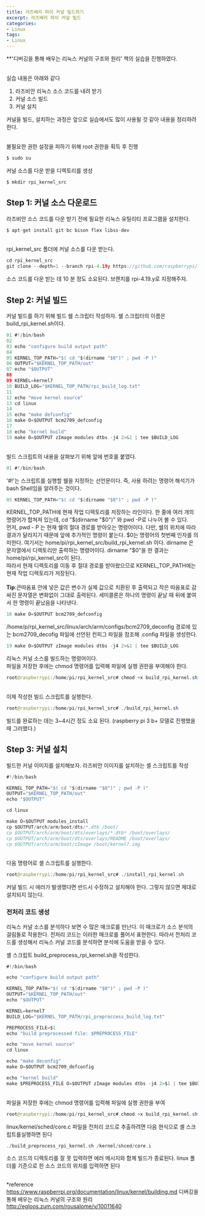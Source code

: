 ```yaml
---
title: 라즈베리 파이 커널 빌드하기
excerpt: 라즈베리 파이 커널 빌드
categories:
- Linux
tags:
- Linux
---
```


**'디버깅을 통해 배우는 리눅스 커널의 구조와 원리' 책의 실습을 진행하였다.<br><br>

실습 내용은 아래와 같다
1. 라즈비안 리눅스 소스 코드를 내려 받기
2. 커널 소스 빌드
3. 커널 설치

커널을 빌드, 설치하는 과정은 앞으로 실습에서도 많이 사용될 것 같아 내용을 정리하려 한다.<br><br>

불필요한 권한 설정을 피하기 위해 root 권한을 획득 후 진행
```java
$ sudo su
```
커널 소스를 다운 받을 디렉토리를 생성
```java
$ mkdir rpi_kernel_src
```

## Step 1:  커널 소스 다운로드

라즈비안 소스 코드를 다운 받기 전에 필요한 리눅스 유틸리티 프로그램을 설치한다.
```java
$ apt-get install git bc bison flex libss-dev
```
<br>rpi_kernel_src 폴더에 커널 소스를 다운 받는다.
```java
cd rpi_kernel_src
git clone --depth=1 --branch rpi-4.19y https://github.com/raspberrypi/linux
```
소스 코드를 다운 받는 데 10 분 정도 소요된다. 브랜치를 rpi-4.19.y로 지정해주자.

## Step 2:  커널 빌드
커널 빌드를 하기 위해 빌드 쉘 스크립터 작성하자. 쉘 스크립터의 이름은 build_rpi_kernel.sh이다.
```java
01 #!/bin/bash
02 
03 echo "configure build output path"
04 
05 KERNEL_TOP_PATH="$( cd "$(dirname "$0")" ; pwd -P )"
06 OUTPUT="$KERNEL_TOP_PATH/out"
07 echo "$OUTPUT"
08 
09 KERNEL=kernel7
10 BUILD_LOG="$KERNEL_TOP_PATH/rpi_build_log.txt"
11 
12 echo "move kernel source"
13 cd linux
14 
15 echo "make defconfig"
16 make O=$OUTPUT bcm2709_defconfig
17 
18 echo "kernel build"
19 make O=$OUTPUT zImage modules dtbs -j4 2>&1 | tee $BUILD_LOG
```

<br>빌드 스크립트의 내용을 살펴보기 위해 앞에 번호를 붙였다. <br>

```java
01 #!/bin/bash
```
'#!'는 스크립트를 실행할 쉘을 지정하는 선언문이다. 즉,  사용 하려는 명령어 해석기가 bash Shell임을 알려주는 것이다.  <br>
 
```java
05 KERNEL_TOP_PATH="$( cd "$(dirname "$0")" ; pwd -P )"
```
KERNEL_TOP_PATH에 현재 작업 디렉토리를 저장하는 라인이다. 한 줄에 여러 개의 명령어가 합쳐져 있는데, cd "$(dirname "$0")" 와 pwd -P로 나누어 볼 수 있다. <br>
먼저, pwd \- P 는 현재 쉘의 절대 경로를 받아오는 명령어이다.  다만, 쉘의 위치에 따라 결과가 달라지기 때문에 앞에 추가적인 명령이 붙는다.
\$0는 명령어의 첫번째 인자를 의미한다. 여기서는 home/pi/rpi_kernel_src/build_rpi_kernel.sh 이다. dirname 은 문자열에서 디렉토리만 출력하는 명령어이다. dirname "\$0"을 한 결과는 home/pi/rpi_kernel_src이 된다. <br>
따라서 현재 디렉토리를 이동 후 절대 경로를 받아왔으므로 KERNEL_TOP_PATH에는 현재 작업 디렉토리가 저장된다.<br><br>
 **Tip**:큰따옴표 안에 넣은 값은 변수가 실제 값으로 치환된 후 출력되고 작은 따옴표로 감싸진 문자열은 변화없이 그대로 출력된다. 세미콜론은 하나의 명령이 끝날 때 뒤에 붙여서 한 명령이 끝났음을 나타낸다.<br>
 
```java
16 make O=$OUTPUT bcm2709_defconfig
```
/home/p/rpi_kernel_src/linux/arch/arm/configs/bcm2709_deconfig 경로에 있는 bcm2709_decofig 파일에 선언된 컨피그 파일을 참조해 .config 파일을 생성한다.<br>
```java
19 make O=$OUTPUT zImage modules dtbs -j4 2>&1 | tee $BUILD_LOG
```
리눅스 커널 소스를 빌드하는 명령어이다.<br>
파일을 저장한 후에는 chmod 명령어를 입력해 파일에 실행 권한을 부여해야 한다.
```java
root@raspberrypi:/home/pi/rpi_kernel_src# chmod +x build_rpi_kernel.sh
```

<br>이제 작성한 빌드 스크립트를 실행한다.
```java
root@raspberrypi:/home/pi/rpi_kernel_src# ./build_rpi_kernel.sh
```
빌드를 완료하는 데는 3~4시간 정도 소요 된다. (raspberry pi 3 b+ 모델로 진행했을 때 그러했다.)

## Step 3:  커널 설치
빌드한 커널 이미지를 설치해보자.
라즈비안 이미지를 설치하는 셸 스크립트를 작성
```java
#!/bin/bash

KERNEL_TOP_PATH="$( cd "$(dirname "$0")" ; pwd -P )"
OUTPUT="$KERNEL_TOP_PATH/out"
echo "$OUTPUT"

cd linux

make O=$OUTPUT modules_install
cp $OUTPUT/arch/arm/boot/dts/*.dtb /boot/
cp $OUTPUT/arch/arm/boot/dts/overlays/*.dtb* /boot/overlays/
cp $OUTPUT/arch/arm/boot/dts/overlays/README /boot/overlays/
cp $OUTPUT/arch/arm/boot/zImage /boot/kernel7.img
```
<br>다음 명령어로 셸 스크립트를 실행한다.
```java
root@raspberrypi:/home/pi/rpi_kernel_src# ./install_rpi_kernel.sh
```
커널 빌드 시 에러가 발생했다면 반드시 수정하고 설치해야 한다. 그렇지 않으면 제대로 설치되지 않는다.

### 전처리 코드 생성
리눅스 커널 소스를 분석하다 보면 수 많은 매크로를 만난다. 이 매크로가 소스 분석의 걸림돌로 작용한다. 전처리 코드는 이러한 매크로를 풀어서 표현한다. 따라서 전처리 코드를 생성해서 리눅스 커널 코드를 분석하면 분석에 도움을 받을 수 있다.

셸 스크립트 build_preprocess_rpi_kernel.sh을 작성한다.
```java
#!/bin/bash

echo "configure build output path"

KERNEL_TOP_PATH="$( cd "$(dirname "$0")" ; pwd -P )"
OUTPUT="$KERNEL_TOP_PATH/out"
echo "$OUTPUT"

KERNEL=kernel7
BUILD_LOG="$KERNEL_TOP_PATH/rpi_preproccess_build_log.txt"

PREPROCESS_FILE=$1
echo "build preprocessed file: $PREPROCESS_FILE"

echo "move kernel source"
cd linux

echo "make deconfig"
make O=$OUTPUT bcm2709_defconfig

echo "kernel build"
make $PREPROCESS_FILE O=$OUTPUT zImage modules dtbs -j4 2>$1 | tee $BUILD_LOG
``` 
<br>파일을 저장한 후에는 chmod 명령어를 입력해 파일에 실행 권한을 부여
```java
root@raspberrypi:/home/pi/rpi_kernel_src# chmod +x build_rpi_kernel.sh
```

linux/kernel/sched/core.c 파일을 전처리 코드로 추출하려면 다음 현식으로 셸 스크립트를실행하면 된다
```java
./build_preprocess_rpi_kernel.sh /kernel/shced/core.i
```
소스 코드의 디렉토리를 잘 못 입력하면 에러 메시지와 함께 빌드가 종료된다. linux 폴더를 기준으로 한 소스 코드의 위치를 입력하면 된다

<br>*reference
https://www.raspberrpi.org/documentation/linux/kernel/building.md
디버깅을 통해 배우는 리눅스 커널의 구조와 원리
http://egloos.zum.com/rousalome/v/10011640
